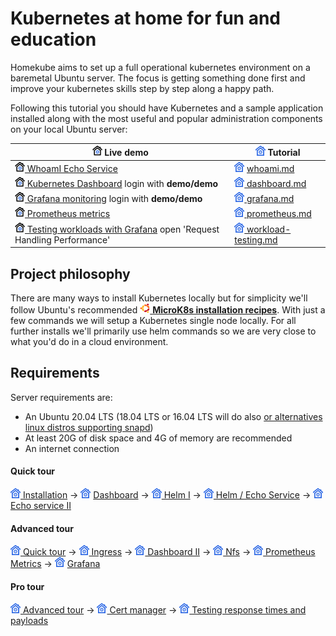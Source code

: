 # Kubernetes at home for fun and education

Homekube aims to set up a full operational kubernetes environment on a baremetal Ubuntu server. 
The focus is getting something done first and improve your kubernetes skills step by step along a happy path.  

Following this tutorial you should have Kubernetes and a sample application installed 
along with the most useful and popular administration components on your local Ubuntu server:

| ![](docs/images/ico/color/homekube_link_16.png) Live demo| ![](docs/images/ico/color/homekube_16.png) Tutorial|
|--------|--------|
|[![](docs/images/ico/color/homekube_link_16.png) WhoamI Echo Service](https://whoami.homekube.org)| ![](docs/images/ico/color/homekube_16.png) [whoami.md](docs/whoami.md)|
|[![](docs/images/ico/color/homekube_link_16.png) Kubernetes Dashboard](https://dashboard.homekube.org) login with **demo/demo**| ![](docs/images/ico/color/homekube_16.png)[  dashboard.md](docs/dashboard.md)|
|[![](docs/images/ico/color/homekube_link_16.png) Grafana monitoring](https://grafana.homekube.org) login with **demo/demo** | ![](docs/images/ico/color/homekube_16.png)[  grafana.md](docs/grafana.md)|
|[![](docs/images/ico/color/homekube_link_16.png) Prometheus metrics](https://prometheus.homekube.org)| ![](docs/images/ico/color/homekube_16.png)[  prometheus.md](docs/prometheus.md)|
|[![](docs/images/ico/color/homekube_link_16.png) Testing workloads with Grafana](https://grafana.homekube.org) open 'Request Handling Performance' | ![](docs/images/ico/color/homekube_16.png)[  workload-testing.md](docs/workload-testing.md)|


## Project philosophy
There are many ways to install Kubernetes locally but for simplicity we'll follow Ubuntu's recommended [![](docs/images/ico/color/ubuntu_16.png) **MicroK8s installation recipes**](https://microk8s.io/docs).
With just a few commands we will setup a Kubernetes single node locally. For all further installs we'll primarily use helm commands so we are very close to what you'd do in a cloud environment.

## Requirements
Server requirements are:

* An Ubuntu 20.04 LTS (18.04 LTS or 16.04 LTS will do also [or alternatives linux distros supporting snapd](https://snapcraft.io/docs/installing-snapd))
* At least 20G of disk space and 4G of memory are recommended
* An internet connection


#### Quick tour

![](docs/images/ico/color/homekube_16.png)[ Installation](docs/installation.md) ->
![](docs/images/ico/color/homekube_16.png) [ Dashboard](docs/dashboard.md) ->
![](docs/images/ico/color/homekube_16.png)[ Helm I](docs/helm.md) ->
![](docs/images/ico/color/homekube_16.png)[ Helm / Echo Service](docs/helm-basics.md) ->
![](docs/images/ico/color/homekube_16.png) [ Echo service II](docs/whoami.md) 

#### Advanced tour
![](docs/images/ico/color/homekube_16.png)[ Quick tour](Readme.md#quick-tour) ->
![](docs/images/ico/color/homekube_16.png)[ Ingress](docs/ingress.md) ->
![](docs/images/ico/color/homekube_16.png)[ Dashboard II](docs/dashboard-auth.md) ->
![](docs/images/ico/color/homekube_16.png)[ Nfs](docs/nfs.md) ->
![](docs/images/ico/color/homekube_16.png)[ Prometheus Metrics](docs/prometheus.md) ->
![](docs/images/ico/color/homekube_16.png) [ Grafana](docs/grafana.md)

#### Pro tour
![](docs/images/ico/color/homekube_16.png)[ Advanced tour](Readme.md#advanced-tour) ->
![](docs/images/ico/color/homekube_16.png)[ Cert manager](docs/cert-manager.md) ->
![](docs/images/ico/color/homekube_16.png)[ Testing response times and payloads](docs/workload-testing.md)
